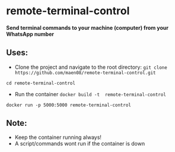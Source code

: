 # remote-terminal-control

#### Send terminal commands to your machine (computer) from your WhatsApp number 

## Uses:

- Clone the project and navigate to the root directory:
`git clone https://github.com/maen08/remote-terminal-control.git`

`cd remote-terminal-control`


- Run the container
`docker build -t  remote-terminal-control`

`docker run -p 5000:5000 remote-terminal-control`

## Note:
- Keep the container running always!
- A script/commands wont run if the container is down